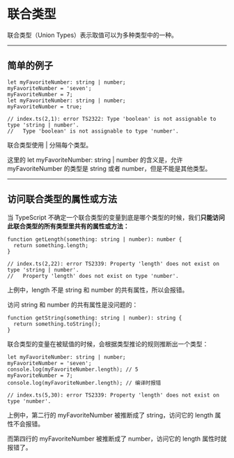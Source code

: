 # 联合类型

联合类型（Union Types）表示取值可以为多种类型中的一种。

---

## 简单的例子

    let myFavoriteNumber: string | number;
    myFavoriteNumber = 'seven';
    myFavoriteNumber = 7;
    let myFavoriteNumber: string | number;
    myFavoriteNumber = true;
    ​
    // index.ts(2,1): error TS2322: Type 'boolean' is not assignable to type 'string | number'.
    //   Type 'boolean' is not assignable to type 'number'.

联合类型使用 | 分隔每个类型。

这里的 let myFavoriteNumber: string | number 的含义是，允许 myFavoriteNumber 的类型是 string 或者 number，但是不能是其他类型。

---

## 访问联合类型的属性或方法

当 TypeScript 不确定一个联合类型的变量到底是哪个类型的时候，我们**只能访问此联合类型的所有类型里共有的属性或方法：**

    function getLength(something: string | number): number {
      return something.length;
    }
    ​
    // index.ts(2,22): error TS2339: Property 'length' does not exist on type 'string | number'.
    //   Property 'length' does not exist on type 'number'.

上例中，length 不是 string 和 number 的共有属性，所以会报错。

访问 string 和 number 的共有属性是没问题的：

    function getString(something: string | number): string {
      return something.toString();
    }

联合类型的变量在被赋值的时候，会根据类型推论的规则推断出一个类型：

    let myFavoriteNumber: string | number;
    myFavoriteNumber = 'seven';
    console.log(myFavoriteNumber.length); // 5
    myFavoriteNumber = 7;
    console.log(myFavoriteNumber.length); // 编译时报错
    ​
    // index.ts(5,30): error TS2339: Property 'length' does not exist on type 'number'.
    
上例中，第二行的 myFavoriteNumber 被推断成了 string，访问它的 length 属性不会报错。

而第四行的 myFavoriteNumber 被推断成了 number，访问它的 length 属性时就报错了。